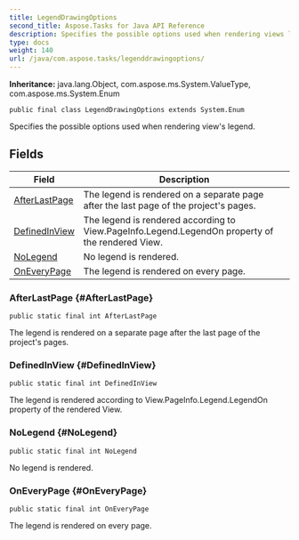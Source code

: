 ```yaml
---
title: LegendDrawingOptions
second_title: Aspose.Tasks for Java API Reference
description: Specifies the possible options used when rendering views legend.
type: docs
weight: 140
url: /java/com.aspose.tasks/legenddrawingoptions/
---
```


**Inheritance:**
java.lang.Object, com.aspose.ms.System.ValueType, com.aspose.ms.System.Enum
```
public final class LegendDrawingOptions extends System.Enum
```

Specifies the possible options used when rendering view's legend.
## Fields

| Field | Description |
| --- | --- |
| [AfterLastPage](#AfterLastPage) | The legend is rendered on a separate page after the last page of the project's pages. |
| [DefinedInView](#DefinedInView) | The legend is rendered according to View.PageInfo.Legend.LegendOn property of the rendered View. |
| [NoLegend](#NoLegend) | No legend is rendered. |
| [OnEveryPage](#OnEveryPage) | The legend is rendered on every page. |
### AfterLastPage {#AfterLastPage}
```
public static final int AfterLastPage
```


The legend is rendered on a separate page after the last page of the project's pages.

### DefinedInView {#DefinedInView}
```
public static final int DefinedInView
```


The legend is rendered according to View.PageInfo.Legend.LegendOn property of the rendered View.

### NoLegend {#NoLegend}
```
public static final int NoLegend
```


No legend is rendered.

### OnEveryPage {#OnEveryPage}
```
public static final int OnEveryPage
```


The legend is rendered on every page.

